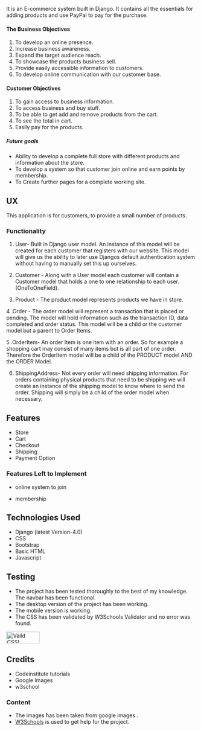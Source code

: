 It is an E-commerce system built in Django. It contains all the essentials for adding products and use PayPal to pay for the purchase. 

#### The Business Objectives

1. To develop an online presence.
2. Increase business awareness.
3. Expand the target audience reach.
4. To showcase the products business sell.
5. Provide easily accessible information to customers.
6. To develop online communication with our customer base.

#### Customer Objectives

1. To gain access to business information.
2. To access business and buy stuff.
3. To be able to get add and remove products from the cart.
4. To see the total in cart.
5. Easily pay for the products.

##### Future goals

* Ability to develop a complete full store with different products and information about the store.
* To develop a system so that customer join online and earn points by membership.
* To Create further pages for a complete working site.

## UX

This application is for customers, to provide a small number of products. 


### Functionality

1. User- Built in Django user model. An instance of this model will be created for each customer that registers with our website. This model will give us the ability to later use Djangos default authentication system without having to manually set this up ourselves.

2. Customer - Along with a User model each customer will contain a Customer model that holds a one to one relationship to each user. (OneToOneField). 

3. Product - The product model represents products we have in store.

4 .Order - The order model will represent a transaction that is placed or pending. The model will hold information such as the transaction ID, data completed and order status. This model will be a child or the customer model but a parent to Order Items.

5 .OrderItem- An order Item is one item with an order. So for example a shopping cart may consist of many items but is all part of one order. Therefore the OrderItem model will be a child of the PRODUCT model AND the ORDER Model.

6. ShippingAddress- Not every order will need shipping information. For orders containing physical products that need to be shipping we will create an instance of the shipping model to know where to send the order. Shipping will simply be a child of the order model when necessary.

## Features

* Store
* Cart
* Checkout
* Shipping
* Payment Option

### Features Left to Implement

- online system to join 
* membership

## Technologies Used

* Django (latest Version-4.0)
* CSS
* Bootstrap
* Basic HTML
* Javascript

## Testing

* The project has been tested thoroughly to the best of my knowledge. The navbar has been functional. 
* The desktop version of the project has been working.
* The mobile version is working.
* The CSS has been validated by W3Schools Validator and no error was found.

<p>
<a href="http://jigsaw.w3.org/css-validator/check/referer">
    <img style="border:0;width:88px;height:31px"
        src="http://jigsaw.w3.org/css-validator/images/vcss-blue"
        alt="Valid CSS!" />
    </a>
</p>

## Credits

* Codeinstitute tutorials 
* Google Images 
* w3school


### Content

* The images has been taken from google images .
* [W3Schools](w3schools.com) is used to get help for the project.


